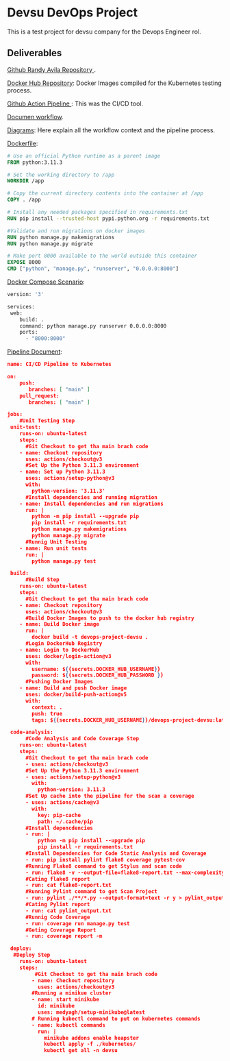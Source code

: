 # Devsu DevOps Project

This is a test project for devsu company for the Devops Engineer rol.

## Deliverables

[Github Randy Avila Repository ](https://github.com/Randyavila/devops-project).

[Docker Hub Repository](https://hub.docker.com/r/randyavs/devops-project-devsu/tags): Docker Images compiled for the Kubernetes testing process.

[Github Action Pipeline ]( https://github.com/Randyavila/devops-project/actions/workflows/deploy-3.yml ): This was the CI/CD tool.

[Documen workflow](https://docs.google.com/document/d/1z-mbMDBNpIacKjxjHEqAdQXSlA00p9RO6SJiSyEf9Dk/edit?usp=sharing).

[Diagrams](https://drive.google.com/file/d/1nSF8Nu5jr8GcM3E2w4aHfyRm4WjN6lGe/view?usp=share_link): Here explain all the workflow context and the pipeline process.


[Dockerfile](https://github.com/Randyavila/devops-project/blob/main/Dockerfile):

```dockerfile
# Use an official Python runtime as a parent image
FROM python:3.11.3

# Set the working directory to /app
WORKDIR /app

# Copy the current directory contents into the container at /app
COPY . /app

# Install any needed packages specified in requirements.txt
RUN pip install --trusted-host pypi.python.org -r requirements.txt

#Validate and run migrations on docker images
RUN python manage.py makemigrations
RUN python manage.py migrate

# Make port 8000 available to the world outside this container
EXPOSE 8000
CMD ["python", "manage.py", "runserver", "0.0.0.0:8000"]
```

[Docker Compose Scenario](https://github.com/Randyavila/devops-project/blob/main/docker-compose.yml):

```dockerfile
version: '3'

services:
 web:
    build: .
    command: python manage.py runserver 0.0.0.0:8000
    ports:
      - "8000:8000"
```

[Pipeline Document](https://github.com/Randyavila/devops-project/blob/main/.github/workflows/deploy-3.yml):

```json
name: CI/CD Pipeline to Kubernetes

on:
    push:
       branches: [ "main" ]
    pull_request:
       branches: [ "main" ]

jobs:
    #Unit Testing Step
 unit-test:
    runs-on: ubuntu-latest
    steps:
      #Git Checkout to get tha main brach code
    - name: Checkout repository
      uses: actions/checkout@v3
      #Set Up the Python 3.11.3 environment
    - name: Set up Python 3.11.3
      uses: actions/setup-python@v3
      with:
        python-version: '3.11.3'
      #Install dependencies and running migration
    - name: Install dependencies and run migrations
      run: |
        python -m pip install --upgrade pip
        pip install -r requirements.txt
        python manage.py makemigrations
        python manage.py migrate
      #Runnig Unit Testing
    - name: Run unit tests
      run: |
        python manage.py test

 build:
      #Build Step
    runs-on: ubuntu-latest
    steps:
      #Git Checkout to get tha main brach code
    - name: Checkout repository
      uses: actions/checkout@v3
      #Build Docker Images to push to the docker hub registry
    - name: Build Docker image
      run: |
        docker build -t devops-project-devsu .
      #Login DockerHub Registry
    - name: Login to DockerHub
      uses: docker/login-action@v3
      with:
        username: ${{secrets.DOCKER_HUB_USERNAME}}
        password: ${{secrets.DOCKER_HUB_PASSWORD }}
      #Pushing Docker Images
    - name: Build and push Docker image
      uses: docker/build-push-action@v5
      with:
        context: .
        push: true
        tags: ${{secrets.DOCKER_HUB_USERNAME}}/devops-project-devsu:latest

 code-analysis:
      #Code Analysis and Code Coverage Step
    runs-on: ubuntu-latest
    steps:
      #Git Checkout to get tha main brach code
      - uses: actions/checkout@v3
      #Set Up the Python 3.11.3 environment
      - uses: actions/setup-python@v3
        with:
          python-version: 3.11.3
      #Set Up cache into the pipeline for the scan a coverage
      - uses: actions/cache@v3
        with:
          key: pip-cache
          path: ~/.cache/pip
      #Install depencdencies
      - run: |
          python -m pip install --upgrade pip
          pip install -r requirements.txt
      #Install Dependencies for Code Static Analysis and Coverage
      - run: pip install pylint flake8 coverage pytest-cov
      #Running Flake8 command to get Stylus and scan code
      - run: flake8 -v --output-file=flake8-report.txt --max-complexity=15 --max-line-length=127 --statistics  ./**/*.py
      #Cating flake8 report
      - run: cat flake8-report.txt
      #Running Pylint command to get Scan Project
      - run: pylint ./**/*.py --output-format=text -r y > pylint_output.txt || true
      #Cating Pylint report
      - run: cat pylint_output.txt
      #Runnig Code Coverage
      - run: coverage run manage.py test
      #Geting Coverage Report
      - run: coverage report -m

 deploy:
  #Deploy Step
    runs-on: ubuntu-latest
    steps:
         #Git Checkout to get tha main brach code
        - name: Checkout repository
          uses: actions/checkout@v3
        #Running a minikue cluster
        - name: start minikube
          id: minikube
          uses: medyagh/setup-minikube@latest
        # Running kubectl command to put on kubernetes commands
        - name: kubectl commands
          run: |
            minikube addons enable heapster
            kubectl apply -f ./kubernetes/
            kubectl get all -n devsu

```


